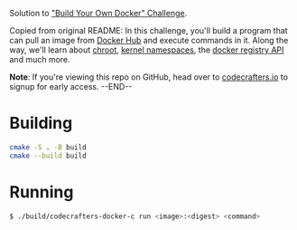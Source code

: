Solution to ["Build Your Own Docker" Challenge](https://codecrafters.io/challenges/docker).

Copied from original README:
In this challenge, you'll build a program that can pull an image from
[Docker Hub](https://hub.docker.com/) and execute commands in it. Along the way,
we'll learn about [chroot](https://en.wikipedia.org/wiki/Chroot),
[kernel namespaces](https://en.wikipedia.org/wiki/Linux_namespaces), the
[docker registry API](https://docs.docker.com/registry/spec/api/) and much more.

**Note**: If you're viewing this repo on GitHub, head over to
[codecrafters.io](https://codecrafters.io) to signup for early access.
--END--

# Building

```bash
cmake -S . -B build
cmake --build build
```

# Running

```bash
$ ./build/codecrafters-docker-c run <image>:<digest> <command> 
```
